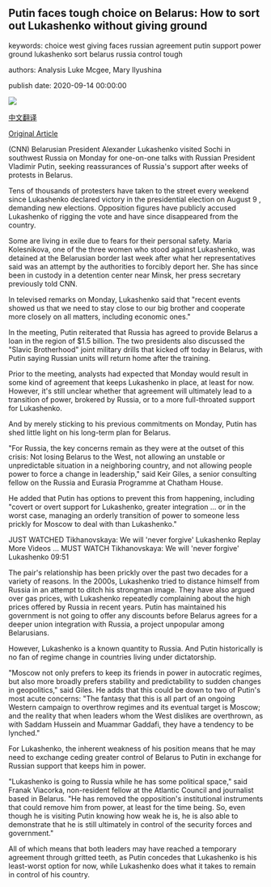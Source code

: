 ## Putin faces tough choice on Belarus: How to sort out Lukashenko without giving ground

keywords: choice west giving faces russian agreement putin support power ground lukashenko sort belarus russia control tough

authors: Analysis Luke Mcgee, Mary Ilyushina

publish date: 2020-09-14 00:00:00

![](https://cdn.cnn.com/cnnnext/dam/assets/200817195905-belarus-minsk-elecciones-lukashenko-dictador-putin-militar-opciones-seg-pkg-miguel-angel-antonanzas-00002124-super-tease.jpg)

[中文翻译](Putin%20faces%20tough%20choice%20on%20Belarus%3A%20How%20to%20sort%20out%20Lukashenko%20without%20giving%20ground_zh.md)

[Original Article](https://edition.cnn.com/2020/09/14/europe/putin-lukashenko-belarus-intl/index.html)

(CNN) Belarusian President Alexander Lukashenko visited Sochi in southwest Russia on Monday for one-on-one talks with Russian President Vladimir Putin, seeking reassurances of Russia's support after weeks of protests in Belarus.

Tens of thousands of protesters have taken to the street every weekend since Lukashenko declared victory in the presidential election on August 9 , demanding new elections. Opposition figures have publicly accused Lukashenko of rigging the vote and have since disappeared from the country.

Some are living in exile due to fears for their personal safety. Maria Kolesnikova, one of the three women who stood against Lukashenko, was detained at the Belarusian border last week after what her representatives said was an attempt by the authorities to forcibly deport her. She has since been in custody in a detention center near Minsk, her press secretary previously told CNN.

In televised remarks on Monday, Lukashenko said that "recent events showed us that we need to stay close to our big brother and cooperate more closely on all matters, including economic ones."

In the meeting, Putin reiterated that Russia has agreed to provide Belarus a loan in the region of $1.5 billion. The two presidents also discussed the "Slavic Brotherhood" joint military drills that kicked off today in Belarus, with Putin saying Russian units will return home after the training.

Prior to the meeting, analysts had expected that Monday would result in some kind of agreement that keeps Lukashenko in place, at least for now. However, it's still unclear whether that agreement will ultimately lead to a transition of power, brokered by Russia, or to a more full-throated support for Lukashenko.

And by merely sticking to his previous commitments on Monday, Putin has shed little light on his long-term plan for Belarus.

"For Russia, the key concerns remain as they were at the outset of this crisis: Not losing Belarus to the West, not allowing an unstable or unpredictable situation in a neighboring country, and not allowing people power to force a change in leadership," said Keir Giles, a senior consulting fellow on the Russia and Eurasia Programme at Chatham House.

He added that Putin has options to prevent this from happening, including "covert or overt support for Lukashenko, greater integration ... or in the worst case, managing an orderly transition of power to someone less prickly for Moscow to deal with than Lukashenko."

JUST WATCHED Tikhanovskaya: We will 'never forgive' Lukashenko Replay More Videos ... MUST WATCH Tikhanovskaya: We will 'never forgive' Lukashenko 09:51

The pair's relationship has been prickly over the past two decades for a variety of reasons. In the 2000s, Lukashenko tried to distance himself from Russia in an attempt to ditch his strongman image. They have also argued over gas prices, with Lukashenko repeatedly complaining about the high prices offered by Russia in recent years. Putin has maintained his government is not going to offer any discounts before Belarus agrees for a deeper union integration with Russia, a project unpopular among Belarusians.

However, Lukashenko is a known quantity to Russia. And Putin historically is no fan of regime change in countries living under dictatorship.

"Moscow not only prefers to keep its friends in power in autocratic regimes, but also more broadly prefers stability and predictability to sudden changes in geopolitics," said Giles. He adds that this could be down to two of Putin's most acute concerns: "The fantasy that this is all part of an ongoing Western campaign to overthrow regimes and its eventual target is Moscow; and the reality that when leaders whom the West dislikes are overthrown, as with Saddam Hussein and Muammar Gaddafi, they have a tendency to be lynched."

For Lukashenko, the inherent weakness of his position means that he may need to exchange ceding greater control of Belarus to Putin in exchange for Russian support that keeps him in power.

"Lukashenko is going to Russia while he has some political space," said Franak Viacorka, non-resident fellow at the Atlantic Council and journalist based in Belarus. "He has removed the opposition's institutional instruments that could remove him from power, at least for the time being. So, even though he is visiting Putin knowing how weak he is, he is also able to demonstrate that he is still ultimately in control of the security forces and government."

All of which means that both leaders may have reached a temporary agreement through gritted teeth, as Putin concedes that Lukashenko is his least-worst option for now, while Lukashenko does what it takes to remain in control of his country.